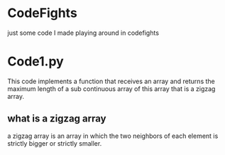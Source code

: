 # CodeFights
just some code I made playing around in codefights

# Code1.py

This code implements a function that receives an array and returns the maximum length of a sub continuous array of this array that is a zigzag array. 

## what is a zigzag array

a zigzag array is an array in which the two neighbors of each element is strictly bigger or strictly smaller.
